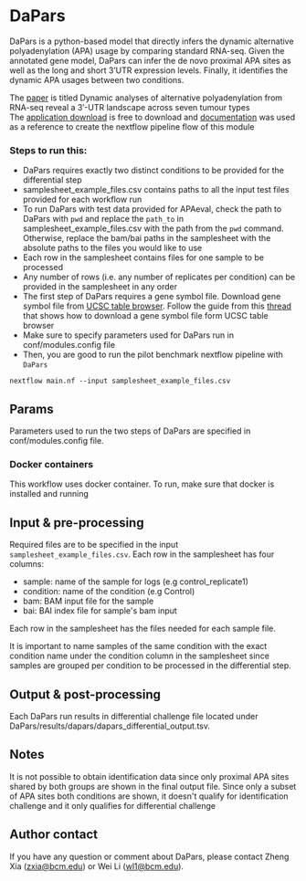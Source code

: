 # DaPars
DaPars is a python-based model that directly infers the dynamic alternative polyadenylation (APA)
usage by comparing standard RNA-seq. Given the annotated gene model, DaPars can infer the de novo proximal APA sites 
as well as the long and short 3’UTR expression levels. Finally, it identifies the dynamic APA usages between two 
conditions. 

The [paper](https://www.nature.com/articles/ncomms6274) is titled Dynamic analyses of alternative polyadenylation from 
RNA-seq reveal a 3′-UTR landscape across seven tumour types <br>
The [application download](https://github.com/ZhengXia/dapars) is free to download
and [documentation](http://xiazlab.org/dapars_tutorial/html/DaPars.html) was used as a reference
to create the nextflow pipeline flow of this module

### Steps to run this:
 - DaPars requires exactly two distinct conditions to be provided for the differential step
 - samplesheet_example_files.csv contains paths to all the input test files provided for each workflow run
 - To run DaPars with test data provided for APAeval, check the path to DaPars with `pwd` and replace the `path_to` in samplesheet_example_files.csv with the 
   path from the `pwd` command. Otherwise, replace the bam/bai paths in the samplesheet with the absolute paths
   to the files you would like to use
 - Each row in the samplesheet contains files for one sample to be processed
 - Any number of rows (i.e. any number of replicates per condition) can be provided in the samplesheet in any order
 - The first step of DaPars requires a gene symbol file. Download gene symbol file from 
 [UCSC table browser](https://genome.ucsc.edu/cgi-bin/hgTables). Follow the guide from this [thread](https://www.biostars.org/p/92939/)
 that shows how to download a gene symbol file form UCSC table browser
 - Make sure to specify parameters used for DaPars run in conf/modules.config file
 - Then, you are good to run the pilot benchmark nextflow pipeline with `DaPars`

```
nextflow main.nf --input samplesheet_example_files.csv
```

## Params
Parameters used to run the two steps of DaPars are specified in conf/modules.config file.

### Docker containers
This workflow uses docker container. To run, make sure that docker is installed and running

## Input & pre-processing
Required files are to be specified in the input `samplesheet_example_files.csv`. Each row in the samplesheet has four
columns:

- sample: name of the sample for logs (e.g control_replicate1)
- condition: name of the condition (e.g Control) 
- bam: BAM input file for the sample 
- bai: BAI index file for sample's bam input

Each row in the samplesheet has the files needed for each sample file.

It is important to name samples of the same condition with the exact condition name under the condition
column in the samplesheet since samples are grouped per condition to be processed in the differential step.

## Output & post-processing
Each DaPars run results in differential challenge file located under DaPars/results/dapars/dapars_differential_output.tsv.

## Notes
It is not possible to obtain identification data since only proximal APA sites shared by
both groups are shown in the final output file. Since only a subset of APA sites both conditions
are shown, it doesn't qualify for identification challenge and it only qualifies for differential
challenge


## Author contact
If you have any question or comment about DaPars, please contact Zheng Xia (zxia@bcm.edu) or Wei Li (wl1@bcm.edu).